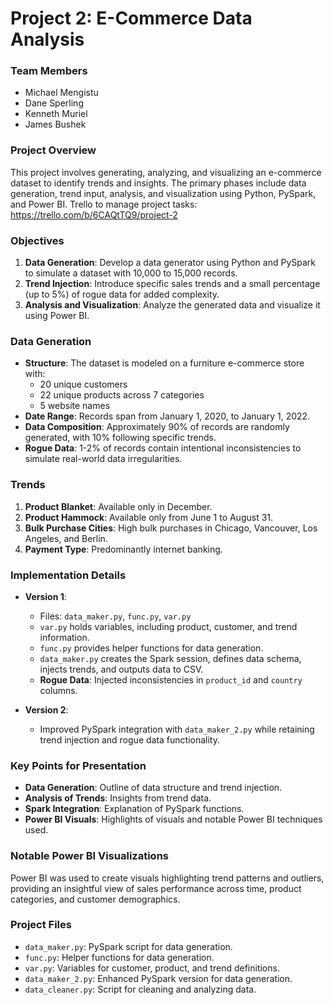 
# Project 2: E-Commerce Data Analysis

### Team Members
- Michael Mengistu
- Dane Sperling
- Kenneth Muriel
- James Bushek

### Project Overview
This project involves generating, analyzing, and visualizing an e-commerce dataset to identify trends and insights. The primary phases include data generation, trend input, analysis, and visualization using Python, PySpark, and Power BI.
Trello to manage project tasks: https://trello.com/b/6CAQtTQ9/project-2

### Objectives
1. **Data Generation**: Develop a data generator using Python and PySpark to simulate a dataset with 10,000 to 15,000 records.
2. **Trend Injection**: Introduce specific sales trends and a small percentage (up to 5%) of rogue data for added complexity.
3. **Analysis and Visualization**: Analyze the generated data and visualize it using Power BI.

### Data Generation
- **Structure**: The dataset is modeled on a furniture e-commerce store with:
  - 20 unique customers
  - 22 unique products across 7 categories
  - 5 website names
- **Date Range**: Records span from January 1, 2020, to January 1, 2022.
- **Data Composition**: Approximately 90% of records are randomly generated, with 10% following specific trends.
- **Rogue Data**: 1-2% of records contain intentional inconsistencies to simulate real-world data irregularities.

### Trends
1. **Product Blanket**: Available only in December.
2. **Product Hammock**: Available only from June 1 to August 31.
3. **Bulk Purchase Cities**: High bulk purchases in Chicago, Vancouver, Los Angeles, and Berlin.
4. **Payment Type**: Predominantly internet banking.

### Implementation Details
- **Version 1**:
  - Files: `data_maker.py`, `func.py`, `var.py`
  - `var.py` holds variables, including product, customer, and trend information.
  - `func.py` provides helper functions for data generation.
  - `data_maker.py` creates the Spark session, defines data schema, injects trends, and outputs data to CSV.
  - **Rogue Data**: Injected inconsistencies in `product_id` and `country` columns.
  
- **Version 2**:
  - Improved PySpark integration with `data_maker_2.py` while retaining trend injection and rogue data functionality.

### Key Points for Presentation
- **Data Generation**: Outline of data structure and trend injection.
- **Analysis of Trends**: Insights from trend data.
- **Spark Integration**: Explanation of PySpark functions.
- **Power BI Visuals**: Highlights of visuals and notable Power BI techniques used.

### Notable Power BI Visualizations
Power BI was used to create visuals highlighting trend patterns and outliers, providing an insightful view of sales performance across time, product categories, and customer demographics.

### Project Files
- `data_maker.py`: PySpark script for data generation.
- `func.py`: Helper functions for data generation.
- `var.py`: Variables for customer, product, and trend definitions.
- `data_maker_2.py`: Enhanced PySpark version for data generation.
- `data_cleaner.py`: Script for cleaning and analyzing data.
